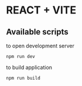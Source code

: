 # REACT + VITE
## Available scripts
to open development server
```
npm run dev
```

to build application
```
npm run build
```